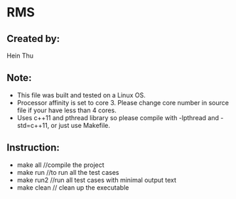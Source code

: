 # RMS

## Created by:
  Hein Thu

## Note:
  * This file was built and tested on a Linux OS.
  * Processor affinity is set to core 3. Please change core number in source file if your have less than 4 cores.
  * Uses c++11 and pthread library so please compile with -lpthread and -std=c++11, or just use Makefile.

## Instruction: 
  * make all //compile the project
  * make run //to run all the test cases
  * make run2 //run all test cases with minimal output text
  * make clean // clean up the executable
